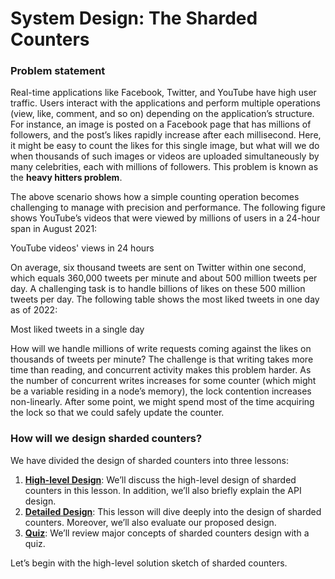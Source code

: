 # System Design: The Sharded Counters

### Problem statement <a href="#problem-statement-0" id="problem-statement-0"></a>

Real-time applications like Facebook, Twitter, and YouTube have high user traffic. Users interact with the applications and perform multiple operations (view, like, comment, and so on) depending on the application’s structure. For instance, an image is posted on a Facebook page that has millions of followers, and the post’s likes rapidly increase after each millisecond. Here, it might be easy to count the likes for this single image, but what will we do when thousands of such images or videos are uploaded simultaneously by many celebrities, each with millions of followers. This problem is known as the **heavy hitters problem**.

The above scenario shows how a simple counting operation becomes challenging to manage with precision and performance. The following figure shows YouTube’s videos that were viewed by millions of users in a 24-hour span in August 2021:

YouTube videos' views in 24 hours

On average, six thousand tweets are sent on Twitter within one second, which equals 360,000 tweets per minute and about 500 million tweets per day. A challenging task is to handle billions of likes on these 500 million tweets per day. The following table shows the most liked tweets in one day as of 2022:

Most liked tweets in a single day

How will we handle millions of write requests coming against the likes on thousands of tweets per minute? The challenge is that writing takes more time than reading, and concurrent activity makes this problem harder. As the number of concurrent writes increases for some counter (which might be a variable residing in a node’s memory), the lock contention increases non-linearly. After some point, we might spend most of the time acquiring the lock so that we could safely update the counter.

### How will we design sharded counters? <a href="#how-will-we-design-sharded-counters-0" id="how-will-we-design-sharded-counters-0"></a>

We have divided the design of sharded counters into three lessons:

1. [**High-level Design**](high-level-design-of-sharded-counters.md): We’ll discuss the high-level design of sharded counters in this lesson. In addition, we’ll also briefly explain the API design.
2. [**Detailed Design**](detailed-design-of-sharded-counters.md): This lesson will dive deeply into the design of sharded counters. Moreover, we’ll also evaluate our proposed design.
3. [**Quiz**](quiz-on-the-sharded-counters-design.md): We’ll review major concepts of sharded counters design with a quiz.

Let’s begin with the high-level solution sketch of sharded counters.
